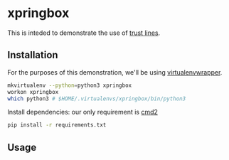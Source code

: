 # xpringbox

This is inteded to demonstrate the use of [trust lines](https://developers.ripple.com/trust-lines-and-issuing.html).

## Installation

For the purposes of this demonstration, we'll be using [virtualenvwrapper](https://virtualenvwrapper.readthedocs.io/en/latest/). 

```bash
mkvirtualenv --python=python3 xpringbox
workon xpringbox
which python3 # $HOME/.virtualenvs/xpringbox/bin/python3
```

Install dependencies: our only requirement is [cmd2](https://github.com/python-cmd2/cmd2)

```bash
pip install -r requirements.txt
```

## Usage

